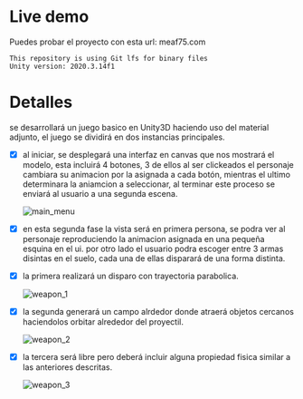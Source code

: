 # Live demo

Puedes probar el proyecto con esta url: meaf75.com

	This repository is using Git lfs for binary files
	Unity version: 2020.3.14f1

# Detalles

se desarrollará un juego basico en Unity3D haciendo uso del material adjunto, el juego se dividirá en dos instancias principales.

- [x] al iniciar, se desplegará una interfaz en canvas que nos mostrará el modelo, esta incluirá 4 botones, 3 de ellos al ser clickeados el personaje cambiara su animacion por la asignada a cada botón, mientras el ultimo
determinara la aniamcion a seleccionar, al terminar este proceso se enviará al usuario a una segunda escena.

	![main_menu](https://firebasestorage.googleapis.com/v0/b/meaf75-portfolio.appspot.com/o/litgam-main_menu.gif?alt=media&token=2d700fce-1634-4e4f-bbb2-6e5aadf619eb)

- [x] en esta segunda fase la vista será en primera persona, se podra ver al personaje reproduciendo la animacion asignada en una pequeña esquina en el ui.
por otro lado el usuario podra escoger entre 3 armas disintas en el suelo, cada una de ellas disparará de una forma distinta.

- [x] la primera realizará un disparo con trayectoria parabolica.

	![weapon_1](https://firebasestorage.googleapis.com/v0/b/meaf75-portfolio.appspot.com/o/litgam-parabolic.gif?alt=media&token=ef37d0ec-f618-482d-bab4-150cd55a6353)

- [x] la segunda generará un campo alrdedor donde atraerá objetos cercanos haciendolos orbitar alrededor del proyectil.

	![weapon_2](https://firebasestorage.googleapis.com/v0/b/meaf75-portfolio.appspot.com/o/litgam-blackhole.gif?alt=media&token=f55c82d3-0813-4c04-8baf-106cc6e1dc29)

- [x] la tercera será libre pero deberá incluir alguna propiedad fisica similar a las anteriores descritas.

	![weapon_3](https://firebasestorage.googleapis.com/v0/b/meaf75-portfolio.appspot.com/o/litgam-free.gif?alt=media&token=4c7313d6-1140-4dbb-bc6c-76e11e3c3438)
